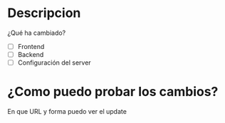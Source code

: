 # Descripcion
¿Qué ha cambiado?

- [ ] Frontend
- [ ] Backend
- [ ] Configuración del server

# ¿Como puedo probar los cambios?
En que URL y forma puedo ver el update
